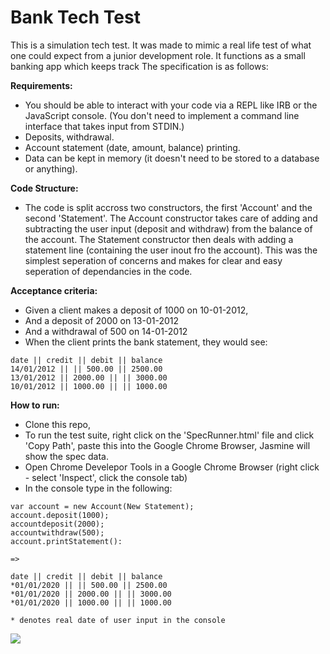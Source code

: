 # Bank Tech Test

This is a simulation tech test. It was made to mimic a real life test of what one could expect from a junior development role. It functions as a small banking app which keeps track The specification is as follows: 

__Requirements:__
- You should be able to interact with your code via a REPL like IRB or the JavaScript console. (You don't need to implement a command line interface that takes input from STDIN.)
- Deposits, withdrawal.
- Account statement (date, amount, balance) printing.
- Data can be kept in memory (it doesn't need to be stored to a database or anything).

__Code Structure:__
- The code is split accross two constructors, the first 'Account' and the second 'Statement'. The Account constructor takes care of adding and subtracting the user input (deposit and withdraw) from the balance of the account. The Statement constructor then deals with adding a statement line (containing the user inout fro the account). This was the simplest seperation of concerns and makes for clear and easy seperation of dependancies in the code.

__Acceptance criteria:__
- Given a client makes a deposit of 1000 on 10-01-2012,
- And a deposit of 2000 on 13-01-2012
- And a withdrawal of 500 on 14-01-2012
- When the client prints the bank statement, they would see:

```
date || credit || debit || balance
14/01/2012 || || 500.00 || 2500.00
13/01/2012 || 2000.00 || || 3000.00
10/01/2012 || 1000.00 || || 1000.00
```

__How to run:__
- Clone this repo,
- To run the test suite, right click on the 'SpecRunner.html' file and click 'Copy Path', paste this into the Google Chrome Browser, Jasmine will show the spec data. 
- Open Chrome Develepor Tools in a Google Chrome Browser (right click - select 'Inspect', click the console tab)
- In the console type in the following:

```
var account = new Account(New Statement);
account.deposit(1000);
accountdeposit(2000);
accountwithdraw(500);
account.printStatement():

=> 

date || credit || debit || balance
*01/01/2020 || || 500.00 || 2500.00
*01/01/2020 || 2000.00 || || 3000.00
*01/01/2020 || 1000.00 || || 1000.00

* denotes real date of user input in the console
```

<img src="screenshot.png">